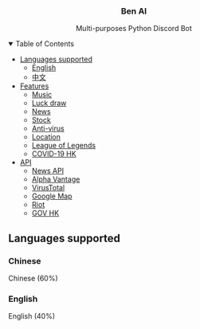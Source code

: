 <h3 align="center">Ben AI</h3>
<p align="center">Multi-purposes Python Discord Bot</p>


<!-- TABLE OF CONTENTS -->
<details open="open">
  <summary>Table of Contents</summary>
  <ul>
    <li>
      <a href="#languages">Languages supported</a>
      <ul>
        <li><a href="#English">English</a></li>
        <li><a href="#Chinese">中文</a></li>
      </ul>
    </li>
    <li>
      <a href="#Features">Features</a>
      <ul>
        <li><a href="#music">Music</a></li>
        <li><a href="#luckydraw">Luck draw</a></li>
        <li><a href="#news">News</a></li>
        <li><a href="#stock">Stock</a></li>
        <li><a href="#antivirus">Anti-virus</a></li>
        <li><a href="#location">Location</a></li>
        <li><a href="#lol">League of Legends</a></li>
        <li><a href="#covid19hk">COVID-19 HK</a></li>
      </ul>
    </li>
    <li>
      <a href="#API">API</a>
      <ul>
        <li><a href="#newsapi">News API</a></li>
        <li><a href="#alphavantage">Alpha Vantage</a></li>
        <li><a href="#virustotal">VirusTotal</a></li>
        <li><a href="#googlemap">Google Map</a></li>
        <li><a href="#riot">Riot</a></li>
        <li><a href="#govhk">GOV HK</a></li>
      </ul>
    </li>
  </ul>
</details>


<!-- Languages supported -->
## Languages supported

### Chinese
Chinese (60%)

### English
English (40%)


<!-- Features -->
<!--
## Features

### music
-->
